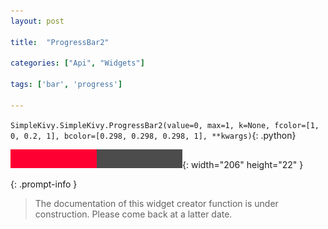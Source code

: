 ```yaml
---
layout: post

title:  "ProgressBar2"

categories: ["Api", "Widgets"]

tags: ['bar', 'progress']

---
```

`SimpleKivy.SimpleKivy.ProgressBar2(value=0, max=1, k=None, fcolor=[1, 0, 0.2, 1], bcolor=[0.298, 0.298, 0.298, 1], **kwargs)`{: .python}


![ProgressBar2.png](assets/img/docs/ProgressBar2.png){: width="206" height="22" }


{: .prompt-info }

> The documentation of this widget creator function is under construction. Please come back at a latter date.
